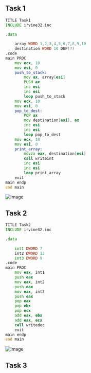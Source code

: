 ## Task 1
```asm
TITLE Task1
INCLUDE irvine32.inc

.data
	
	array WORD 1,2,3,4,5,6,7,8,9,10
	destination WORD 10 DUP(?)
.code
main PROC
	mov ecx, 10
	mov esi, 0
	push_to_stack:
		mov ax, array[esi]
		PUSH ax
		inc esi
		inc esi
		loop push_to_stack
	mov ecx, 10
	mov esi, 0
	pop_to_dest:
		POP ax
		mov destination[esi], ax
		inc esi
		inc esi
		loop pop_to_dest
	mov ecx, 10
	mov esi, 0
	print_array:
		movzx eax, destination[esi]
		call writeint
		inc esi
		inc esi
		loop print_array
	exit
main endp
end main
```
![image](https://github.com/user-attachments/assets/d16996c4-32ea-4823-832e-3442a95b7375)

## Task 2
```asm
TITLE Task2
INCLUDE irvine32.inc

.data
	
	int1 DWORD 7
	int2 DWORD 13
	int3 DWORD 9
.code
main PROC
	mov eax, int1
	push eax
	mov eax, int2
	push eax
	mov eax, int3
	push eax
	pop eax
	pop ebx
	pop ecx
	add eax, ebx
	add eax, ecx
	call writedec
	exit
main endp
end main
```
![image](https://github.com/user-attachments/assets/97eb11b4-e4da-4773-a851-11bd6321bc78)

## Task 3
